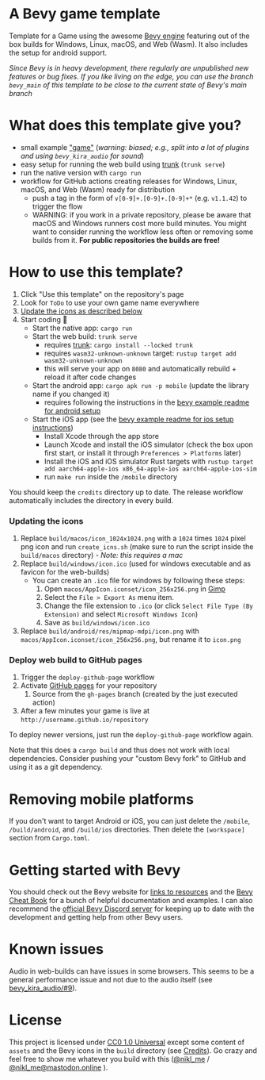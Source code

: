 # A Bevy game template

Template for a Game using the awesome [Bevy engine][bevy] featuring out of the box builds for Windows, Linux, macOS, and Web (Wasm). It also includes the setup for android support.

_Since Bevy is in heavy development, there regularly are unpublished new features or bug fixes. If you like living on the edge, you can use the branch `bevy_main` of this template to be close to the current state of Bevy's main branch_
 
# What does this template give you?
* small example ["game"](https://niklasei.github.io/bevy_game_template/) (*warning: biased; e.g., split into a lot of plugins and using `bevy_kira_audio` for sound*)
* easy setup for running the web build using [trunk] (`trunk serve`) 
* run the native version with `cargo run`
* workflow for GitHub actions creating releases for Windows, Linux, macOS, and Web (Wasm) ready for distribution
    * push a tag in the form of `v[0-9]+.[0-9]+.[0-9]+*` (e.g. `v1.1.42`) to trigger the flow
    * WARNING: if you work in a private repository, please be aware that macOS and Windows runners cost more build minutes. You might want to consider running the workflow less often or removing some builds from it. **For public repositories the builds are free!**

# How to use this template?
 1. Click "Use this template" on the repository's page
 2. Look for `ToDo` to use your own game name everywhere
 3. [Update the icons as described below](#updating-the-icons)
 4. Start coding :tada:
    * Start the native app: `cargo run`
    * Start the web build: `trunk serve`
        * requires [trunk]: `cargo install --locked trunk`
        * requires `wasm32-unknown-unknown` target: `rustup target add wasm32-unknown-unknown`
        * this will serve your app on `8080` and automatically rebuild + reload it after code changes
    * Start the android app: `cargo apk run -p mobile` (update the library name if you changed it)
        * requires following the instructions in the [bevy example readme for android setup][android-instructions]
    * Start the iOS app (see the [bevy example readme for ios setup instructions][ios-instructions])
        * Install Xcode through the app store
        * Launch Xcode and install the iOS simulator (check the box upon first start, or install it through `Preferences > Platforms` later)
        * Install the iOS and iOS simulator Rust targets with `rustup target add aarch64-apple-ios x86_64-apple-ios aarch64-apple-ios-sim`
        * run `make run` inside the `/mobile` directory

You should keep the `credits` directory up to date. The release workflow automatically includes the directory in every build.

### Updating the icons
 1. Replace `build/macos/icon_1024x1024.png` with a `1024` times `1024` pixel png icon and run `create_icns.sh` (make sure to run the script inside the `build/macos` directory) - _Note: this requires a mac_
 2. Replace `build/windows/icon.ico` (used for windows executable and as favicon for the web-builds)
    * You can create an `.ico` file for windows by following these steps:
       1. Open `macos/AppIcon.iconset/icon_256x256.png` in [Gimp](https://www.gimp.org/downloads/)
       2. Select the `File > Export As` menu item.
       3. Change the file extension to `.ico` (or click `Select File Type (By Extension)` and select `Microsoft Windows Icon`)
       4. Save as `build/windows/icon.ico`
 3. Replace `build/android/res/mipmap-mdpi/icon.png` with `macos/AppIcon.iconset/icon_256x256.png`, but rename it to `icon.png`

### Deploy web build to GitHub pages
 1. Trigger the `deploy-github-page` workflow
 2. Activate [GitHub pages](https://pages.github.com/) for your repository
     1. Source from the `gh-pages` branch (created by the just executed action)
 3. After a few minutes your game is live at `http://username.github.io/repository`

To deploy newer versions, just run the `deploy-github-page` workflow again.

Note that this does a `cargo build` and thus does not work with local dependencies. Consider pushing your "custom Bevy fork" to GitHub and using it as a git dependency.

# Removing mobile platforms

If you don't want to target Android or iOS, you can just delete the `/mobile`, `/build/android`, and `/build/ios` directories.
Then delete the `[workspace]` section from `Cargo.toml`.

# Getting started with Bevy

You should check out the Bevy website for [links to resources][bevy-learn] and the [Bevy Cheat Book] for a bunch of helpful documentation and examples. I can also recommend the [official Bevy Discord server][bevy-discord] for keeping up to date with the development and getting help from other Bevy users.

# Known issues

Audio in web-builds can have issues in some browsers. This seems to be a general performance issue and not due to the audio itself (see [bevy_kira_audio/#9][firefox-sound-issue]).

# License

This project is licensed under [CC0 1.0 Universal](LICENSE) except some content of `assets` and the Bevy icons in the `build` directory (see [Credits](credits/CREDITS.md)). Go crazy and feel free to show me whatever you build with this ([@nikl_me][nikl-twitter] / [@nikl_me@mastodon.online][nikl-mastodon] ).

[bevy]: https://bevyengine.org/
[bevy-learn]: https://bevyengine.org/learn/
[bevy-discord]: https://discord.gg/bevy
[nikl-twitter]: https://twitter.com/nikl_me
[nikl-mastodon]: https://mastodon.online/@nikl_me
[firefox-sound-issue]: https://github.com/NiklasEi/bevy_kira_audio/issues/9
[Bevy Cheat Book]: https://bevy-cheatbook.github.io/introduction.html
[`wasm-server-runner`]: https://github.com/jakobhellermann/wasm-server-runner
[trunk]: https://trunkrs.dev/
[android-instructions]: https://github.com/bevyengine/bevy/blob/latest/examples/README.md#setup
[ios-instructions]: https://github.com/bevyengine/bevy/blob/latest/examples/README.md#setup-1
